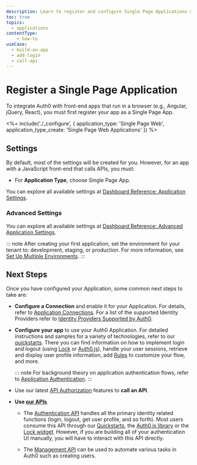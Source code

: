 ```yaml
---
description: Learn to register and configure Single Page Applications using the Auth0 Dashboard.
toc: true
topics:
  - applications
contentType: 
    - how-to
useCase:
  - build-an-app
  - add-login
  - call-api
---
```

# Register a Single Page Application

To integrate Auth0 with front-end apps that run in a browser (e.g., Angular, jQuery, React), you must first register your app as a Single Page App.

<%= include('./_configure', { application_type: 'Single Page Web', application_type_create: 'Single Page Web Applications' }) %>

## Settings

By default, most of the settings will be created for you. However, for an app with a JavaScript front-end that calls APIs, you must:

- For **Application Type**, choose Single Page App.

You can explore all available settings at [Dashboard Reference: Application Settings](/reference/dashboard/settings-applications). 

### Advanced Settings

You can explore all available settings at [Dashboard Reference: Advanced Application Settings](/reference/dashboard/settings-applications-advanced). 

::: note
After creating your first application, set the environment for your tenant to: development, staging, or production. For more information, see [Set Up Multiple Environments](/dev-lifecycle/setting-up-env#set-the-environment).
:::

## Next Steps

Once you have configured your Application, some common next steps to take are:

- **Configure a Connection** and enable it for your Application. For details, refer to [Application Connections](/applications/connections). For a list of the supported Identity Providers refer to [Identity Providers Supported by Auth0](/identityproviders).

- **Configure your app** to use your Auth0 Application. For detailed instructions and samples for a variety of technologies, refer to our [quickstarts](/quickstarts). There you can find information on how to implement login and logout (using [Lock](/libraries/lock) or [Auth0.js](/libraries/auth0js)), handle your user sessions, retrieve and display user profile information, add [Rules](/rules) to customize your flow, and more.

  ::: note
  For background theory on application authentication flows, refer to [Application Authentication](/application-auth).
  :::

- Use our latest [API Authorization](/api-auth) features to **call an API**.

- **Use [our APIs](/api/info)**.

  - The [Authentication API](/api/authentication) handles all the primary identity related functions (login, logout, get user profile, and so forth). Most users consume this API through our [Quickstarts](/quickstarts), the [Auth0.js library](/libraries/auth0js) or the [Lock widget](/libraries/lock). However, if you are building all of your authentication UI manually, you will have to interact with this API directly.

  - The [Management API](/api/management/v2) can be used to automate various tasks in Auth0 such as creating users.

